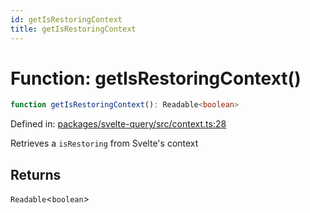 ```yaml
---
id: getIsRestoringContext
title: getIsRestoringContext
---
```


<!-- DO NOT EDIT: this page is autogenerated from the type comments -->

# Function: getIsRestoringContext()

```ts
function getIsRestoringContext(): Readable<boolean>
```

Defined in: [packages/svelte-query/src/context.ts:28](https://github.com/TanStack/query/blob/main/packages/svelte-query/src/context.ts#L28)

Retrieves a `isRestoring` from Svelte's context

## Returns

`Readable`\<`boolean`\>
